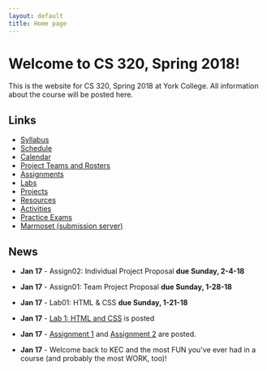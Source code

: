 ```yaml
---
layout: default
title: Home page
---
```


# Welcome to CS 320, Spring 2018!

This is the website for CS 320, Spring 2018 at York College.
All information about the course will be posted here.

## Links

* [Syllabus](syllabus.html)
* [Schedule](schedule.html)
* [Calendar](CS320-Spring2018Calendar.pdf)
* [Project Teams and Rosters](teams-and-rosters/index.html)
* [Assignments](assign/index.html)
* [Labs](labs/index.html)
* [Projects](projects/index.html)
* [Resources](resources/index.html)
* [Activities](activities.html)
* [Practice Exams](practice/index.html)
* [Marmoset (submission server)](https://cs.ycp.edu/marmoset)

## News

* **Jan 17** - Assign02: Individual Project Proposal **due Sunday, 2-4-18**
* **Jan 17** - Assign01: Team Project Proposal **due Sunday, 1-28-18**
* **Jan 17** - Lab01: HTML & CSS **due Sunday, 1-21-18**

* **Jan 17** - [Lab 1: HTML and CSS](labs/lab01.html) is posted
* **Jan 17** - [Assignment 1](assign/assign01.html) and [Assignment 2](assign/assign02.html) are posted.
* **Jan 17** - Welcome back to KEC and the most FUN you've ever had in a course (and probably the most WORK, too)!

